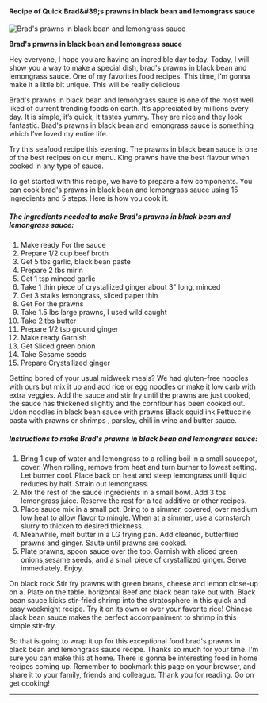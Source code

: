             

#### Recipe of Quick Brad&amp;#39;s prawns in black bean and lemongrass sauce

![Brad's prawns in black bean and lemongrass sauce](https://img-global.cpcdn.com/recipes/bac168ad8d23bc68/751x532cq70/brads-prawns-in-black-bean-and-lemongrass-sauce-recipe-main-photo.jpg)

**Brad's prawns in black bean and lemongrass sauce**

Hey everyone, I hope you are having an incredible day today. Today, I will show you a way to make a special dish, brad's prawns in black bean and lemongrass sauce. One of my favorites food recipes. This time, I’m gonna make it a little bit unique. This will be really delicious.

Brad's prawns in black bean and lemongrass sauce is one of the most well liked of current trending foods on earth. It’s appreciated by millions every day. It is simple, it’s quick, it tastes yummy. They are nice and they look fantastic. Brad's prawns in black bean and lemongrass sauce is something which I’ve loved my entire life.

Try this seafood recipe this evening. The prawns in black bean sauce is one of the best recipes on our menu. King prawns have the best flavour when cooked in any type of sauce.

To get started with this recipe, we have to prepare a few components. You can cook brad's prawns in black bean and lemongrass sauce using 15 ingredients and 5 steps. Here is how you cook it.

##### The ingredients needed to make Brad's prawns in black bean and lemongrass sauce:

1.  Make ready For the sauce
2.  Prepare 1/2 cup beef broth
3.  Get 5 tbs garlic, black bean paste
4.  Prepare 2 tbs mirin
5.  Get 1 tsp minced garlic
6.  Take 1 thin piece of crystallized ginger about 3" long, minced
7.  Get 3 stalks lemongrass, sliced paper thin
8.  Get For the prawns
9.  Take 1.5 lbs large prawns, I used wild caught
10.  Take 2 tbs butter
11.  Prepare 1/2 tsp ground ginger
12.  Make ready Garnish
13.  Get Sliced green onion
14.  Take Sesame seeds
15.  Prepare Crystallized ginger

Getting bored of your usual midweek meals? We had gluten-free noodles with ours but mix it up and add rice or egg noodles or make it low carb with extra veggies. Add the sauce and stir fry until the prawns are just cooked, the sauce has thickened slightly and the cornflour has been cooked out. Udon noodles in black bean sauce with prawns Black squid ink Fettuccine pasta with prawns or shrimps , parsley, chili in wine and butter sauce.

##### Instructions to make Brad's prawns in black bean and lemongrass sauce:

1.  Bring 1 cup of water and lemongrass to a rolling boil in a small saucepot, cover. When rolling, remove from heat and turn burner to lowest setting. Let burner cool. Place back on heat and steep lemongrass until liquid reduces by half. Strain out lemongrass.
2.  Mix the rest of the sauce ingredients in a small bowl. Add 3 tbs lemongrass juice. Reserve the rest for a tea additive or other recipes.
3.  Place sauce mix in a small pot. Bring to a simmer, covered, over medium low heat to allow flavor to mingle. When at a simmer, use a cornstarch slurry to thicken to desired thickness.
4.  Meanwhile, melt butter in a LG frying pan. Add cleaned, butterflied prawns and ginger. Saute until prawns are cooked.
5.  Plate prawns, spoon sauce over the top. Garnish with sliced green onions,sesame seeds, and a small piece of crystallized ginger. Serve immediately. Enjoy.

On black rock Stir fry prawns with green beans, cheese and lemon close-up on a. Plate on the table. horizontal Beef and black bean take out with. Black bean sauce kicks stir-fried shrimp into the stratosphere in this quick and easy weeknight recipe. Try it on its own or over your favorite rice! Chinese black bean sauce makes the perfect accompaniment to shrimp in this simple stir-fry.

So that is going to wrap it up for this exceptional food brad's prawns in black bean and lemongrass sauce recipe. Thanks so much for your time. I’m sure you can make this at home. There is gonna be interesting food in home recipes coming up. Remember to bookmark this page on your browser, and share it to your family, friends and colleague. Thank you for reading. Go on get cooking!

* * *